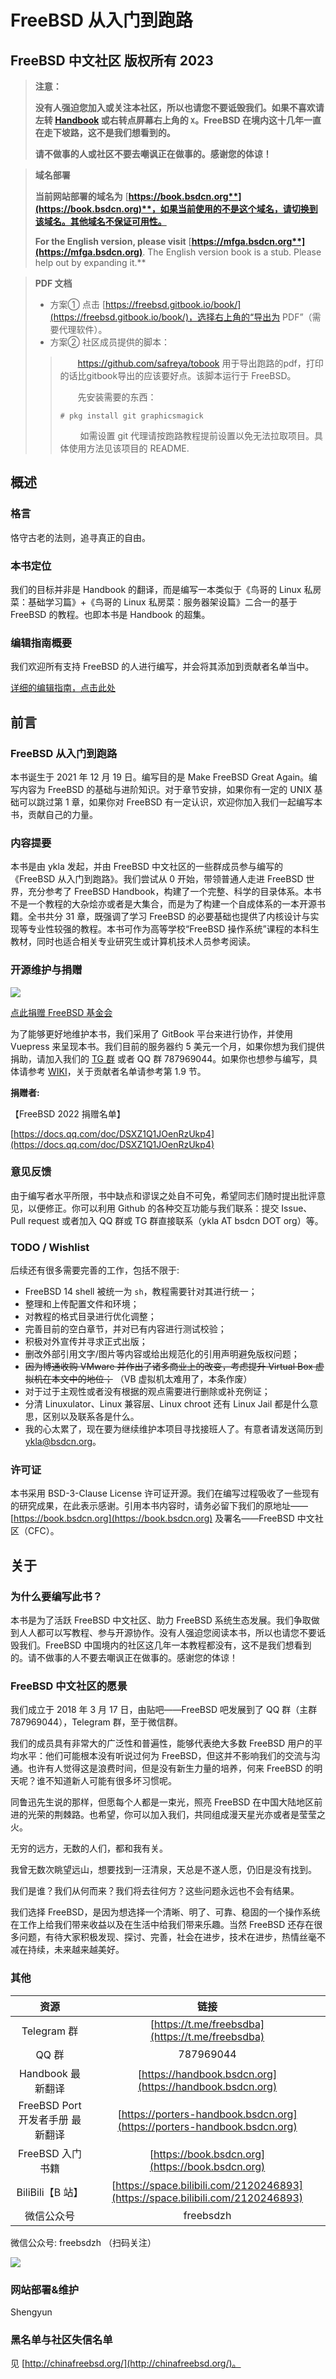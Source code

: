 # FreeBSD 从入门到跑路

## FreeBSD 中文社区 版权所有 2023

>**注意：**
>
>**没有人强迫您加入或关注本社区，所以也请您不要诋毁我们。如果不喜欢请左转 [Handbook](https://handbook.bsdcn.org) 或右转点屏幕右上角的 `X`。FreeBSD 在境内这十几年一直在走下坡路，这不是我们想看到的。**
>
>**请不做事的人或社区不要去嘲讽正在做事的。感谢您的体谅！**


> **域名部署**
>
> **当前网站部署的域名为** [**https://book.bsdcn.org**](https://book.bsdcn.org)**，如果当前使用的不是这个域名，请切换到该域名。其他域名不保证可用性。**
>
> **For the English version, please visit** [**https://mfga.bsdcn.org**](https://mfga.bsdcn.org)**. The English version book is a stub. Please help out by expanding it.**

> **PDF 文档**
>
> - 方案① 点击 [https://freebsd.gitbook.io/book/](https://freebsd.gitbook.io/book/)，选择右上角的“导出为 PDF”（需要代理软件）。
> - 方案② 社区成员提供的脚本：
>   
>> 　　<https://github.com/safreya/tobook> 用于导出跑路的pdf，打印的话比gitbook导出的应该要好点。该脚本运行于 FreeBSD。
>> 
>> 　　先安装需要的东西：
>> ```shell-session
>> # pkg install git graphicsmagick
>> ```
>>　　 如需设置 git 代理请按跑路教程提前设置以免无法拉取项目。具体使用方法见该项目的 README.

## 概述

### 格言

恪守古老的法则，追寻真正的自由。

### 本书定位

我们的目标并非是 Handbook 的翻译，而是编写一本类似于《鸟哥的 Linux 私房菜：基础学习篇》+《鸟哥的 Linux 私房菜：服务器架设篇》二合一的基于 FreeBSD 的教程。也即本书是 Handbook 的超集。

### 编辑指南概要

我们欢迎所有支持 FreeBSD 的人进行编写，并会将其添加到贡献者名单当中。

[详细的编辑指南，点击此处](https://github.com/FreeBSD-Ask/FreeBSD-Ask/wiki)

## 前言

### FreeBSD 从入门到跑路

本书诞生于 2021 年 12 月 19 日。编写目的是 Make FreeBSD Great Again。编写内容为 FreeBSD 的基础与进阶知识。对于章节安排，如果你有一定的 UNIX 基础可以跳过第 1 章，如果你对 FreeBSD 有一定认识，欢迎你加入我们一起编写本书，贡献自己的力量。

### 内容提要

本书是由 ykla 发起，并由 FreeBSD 中文社区的一些群成员参与编写的《FreeBSD 从入门到跑路》。我们尝试从 0 开始，带领普通人走进 FreeBSD 世界，充分参考了 FreeBSD Handbook，构建了一个完整、科学的目录体系。本书不是一个教程的大杂烩亦或者是大集合，而是为了构建一个自成体系的一本开源书籍。全书共分 31 章，既强调了学习 FreeBSD 的必要基础也提供了内核设计与实现等专业性较强的教程。本书可作为高等学校“FreeBSD 操作系统”课程的本科生教材，同时也适合相关专业研究生或计算机技术人员参考阅读。

### 开源维护与捐赠

![](./.gitbook/assets/proud_donor.png)

[点此捐赠 FreeBSD 基金会](https://freebsdfoundation.org/donate)

为了能够更好地维护本书，我们采用了 GitBook 平台来进行协作，并使用 Vuepress 来呈现本书。我们目前的服务器约 5 美元一个月，如果你想为我们提供捐助，请加入我们的 [TG 群](https://t.me/freebsdba) 或者 QQ 群 787969044。如果你也想参与编写，具体请参考 [WIKI](https://github.com/FreeBSD-Ask/FreeBSD-Ask/wiki/%E3%80%8AFreeBSD-%E4%BB%8E%E5%85%A5%E9%97%A8%E5%88%B0%E8%B7%91%E8%B7%AF%E3%80%8B%E7%BC%96%E8%BE%91%E6%8C%87%E5%8D%97)，关于贡献者名单请参考第 1.9 节。

**捐赠者:**

【FreeBSD 2022 捐赠名单】

[https://docs.qq.com/doc/DSXZ1Q1JOenRzUkp4](https://docs.qq.com/doc/DSXZ1Q1JOenRzUkp4)

### 意见反馈

由于编写者水平所限，书中缺点和谬误之处自不可免，希望同志们随时提出批评意见，以便修正。你可以利用 Github 的各种交互功能与我们联系：提交 Issue、Pull request 或者加入 QQ 群或 TG 群直接联系（ykla AT bsdcn DOT org）等。

### TODO / Wishlist

后续还有很多需要完善的工作，包括不限于:

- FreeBSD 14 shell 被统一为 `sh`，教程需要针对其进行统一；
- 整理和上传配置文件和环境；
- 对教程的格式目录进行优化调整；
- 完善目前的空白章节，并对已有内容进行测试校验；
- 积极对外宣传并寻求正式出版；
- 删改外部引用文字/图片等内容或给出规范化的引用声明避免版权问题；
- ~~因为博通收购 VMware 并作出了诸多商业上的改变，考虑提升 Virtual Box 虚拟机在本文中的地位；~~ （VB 虚拟机太难用了，本条作废）
- 对于过于主观性或者没有根据的观点需要进行删除或补充例证；
- 分清 Linuxulator、Linux 兼容层、Linux chroot 还有 Linux Jail 都是什么意思，区别以及联系各是什么。
- 我的心太累了，现在要为继续维护本项目寻找接班人了。有意者请发送简历到 ykla@bsdcn.org。

### 许可证

本书采用 BSD-3-Clause License 许可证开源。我们在编写过程吸收了一些现有的研究成果，在此表示感谢。引用本书内容时，请务必留下我们的原地址——[https://book.bsdcn.org](https://book.bsdcn.org) 及署名——FreeBSD 中文社区（CFC）。

## 关于

### 为什么要编写此书？

本书是为了活跃 FreeBSD 中文社区、助力 FreeBSD 系统生态发展。我们争取做到人人都可以写教程、参与开源协作。没有人强迫您阅读本书，所以也请您不要诋毁我们。FreeBSD 中国境内的社区这几年一本教程都没有，这不是我们想看到的。请不做事的人不要去嘲讽正在做事的。感谢您的体谅！

### FreeBSD 中文社区的愿景

我们成立于 2018 年 3 月 17 日，由贴吧——FreeBSD 吧发展到了 QQ 群（主群 787969044），Telegram 群，至于微信群。

我们的成员具有非常大的广泛性和普遍性，能够代表绝大多数 FreeBSD 用户的平均水平：他们可能根本没有听说过何为 FreeBSD，但这并不影响我们的交流与沟通。也许有人觉得这是浪费时间，但是没有新生力量的培养，何来 FreeBSD 的明天呢？谁不知道新人可能有很多坏习惯呢。

同鲁迅先生说的那样，但愿每个人都是一束光，照亮 FreeBSD 在中国大陆地区前进的光荣的荆棘路。也希望，你可以加入我们，共同组成漫天星光亦或者是莹莹之火。

无穷的远方，无数的人们，都和我有关。

我曾无数次眺望远山，想要找到一汪清泉，天总是不遂人愿，仍旧是没有找到。

我们是谁？我们从何而来？我们将去往何方？这些问题永远也不会有结果。

我们选择 FreeBSD，是因为想选择一个清晰、明了、可靠、稳固的一个操作系统在工作上给我们带来收益以及在生活中给我们带来乐趣。当然 FreeBSD 还存在很多问题，有待大家积极发现、探讨、完善，社会在进步，技术在进步，热情丝毫不减在持续，未来越来越美好。

### 其他

|               资源               |                                      链接                                      |
| :------------------------------: | :----------------------------------------------------------------------------: |
|           Telegram 群            |                [https://t.me/freebsdba](https://t.me/freebsdba)                |
|              QQ 群               |                                   787969044                                    |
|        Handbook 最新翻译         |            [https://handbook.bsdcn.org](https://handbook.bsdcn.org)            |
| FreeBSD Port 开发者手册 最新翻译 |    [https://porters-handbook.bsdcn.org](https://porters-handbook.bsdcn.org)    |
|         FreeBSD 入门书籍         |                [https://book.bsdcn.org](https://book.bsdcn.org)                |
|         BiliBili【B 站】         | [https://space.bilibili.com/2120246893](https://space.bilibili.com/2120246893) |
|            微信公众号            |                                   freebsdzh                                    |

微信公众号: freebsdzh （扫码关注）

![](./.gitbook/assets/qr.png)

### 网站部署&维护

Shengyun

### 黑名单与社区失信名单

见 [http://chinafreebsd.org/](http://chinafreebsd.org/)。

